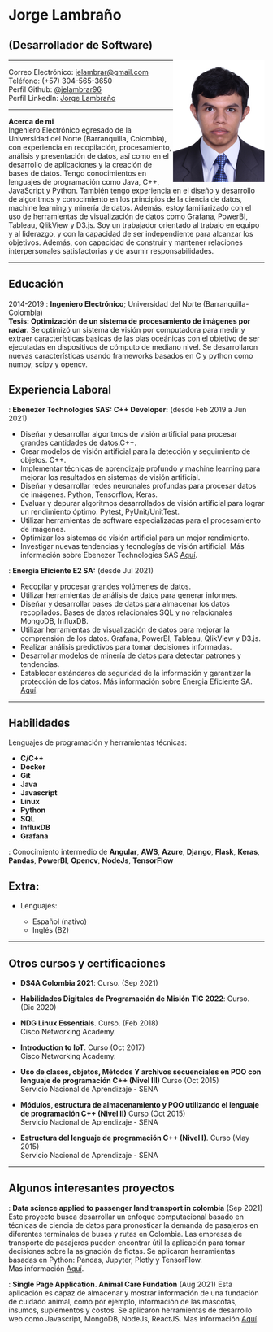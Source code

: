 # Jorge Lambraño
##  (Desarrollador de Software)


<img style="float: right;" src="media/jelambrar.jpg" width="180">

-------------------     ----------------------------
Correo Electrónico:                   <jelambrar@gmail.com>  
Teléfono:                             (+57) 304-565-3650  
Perfil Github:                        [@jelambrar96](https://github.com/jelambrar96)  
Perfil LinkedIn:                      [Jorge Lambraño](https://www.linkedin.com/in/jorge-lambra%C3%B1o-a64662157/)
-------------------     ----------------------------

**Acerca de mi**  
Ingeniero Electrónico egresado de la Universidad del Norte  (Barranquilla, Colombia), con experiencia en recopilación, procesamiento, análisis y presentación de datos, así como en el desarrollo de aplicaciones y la creación de bases de datos. Tengo conocimientos en lenguajes de programación como Java, C++, JavaScript y Python. También tengo experiencia en el diseño y desarrollo de algoritmos y conocimiento en los principios de la ciencia de datos, machine learning y minería de datos. Además, estoy familiarizado con el uso de herramientas de visualización de datos como Grafana, PowerBI, Tableau, QlikView y D3.js. Soy un trabajador orientado al trabajo en equipo y al liderazgo, y con la capacidad de ser independiente para alcanzar los objetivos. Además, con capacidad de construir y mantener relaciones interpersonales satisfactorias y de asumir responsabilidades.

-------------------     ----------------------------

Educación
---------

2014-2019
:   **Ingeniero Electrónico**; Universidad del Norte (Barranquilla-Colombia)  
    **Tesis: Optimización de un sistema de procesamiento de imágenes por radar.**
    Se optimizó un sistema de visión por computadora para medir y extraer características basicas de las olas oceánicas con el objetivo de ser ejecutadas en dispositivos de cómputo de mediano nivel. Se desarrollaron nuevas características usando frameworks basados en C y python como numpy, scipy y opencv.


Experiencia Laboral
----------

:   **Ebenezer Technologies SAS: C++ Developer:** (desde Feb 2019 a Jun 2021)
- Diseñar y desarrollar algoritmos de visión artificial para procesar grandes cantidades de datos.C++.  
- Crear modelos de visión artificial para la detección y seguimiento de objetos. C++. 
- Implementar técnicas de aprendizaje profundo y machine learning para mejorar los resultados en sistemas de visión artificial. 
- Diseñar y desarrollar redes neuronales profundas para procesar datos de imágenes. Python, Tensorflow, Keras. 
- Evaluar y depurar algoritmos desarrollados de visión artificial para lograr un rendimiento óptimo. Pytest, PyUnit/UnitTest. 
- Utilizar herramientas de software especializadas para el procesamiento de imágenes. 
- Optimizar los sistemas de visión artificial para un mejor rendimiento. 
- Investigar nuevas tendencias y tecnologías de visión artificial. 
    Más información sobre Ebenezer Technologies SAS [Aquí](https://ebenezertechs.com/).

: **Energia Eficiente E2 SA:** (desde Jul 2021)
- Recopilar y procesar grandes volúmenes de datos. 
- Utilizar herramientas de análisis de datos para generar informes. 
- Diseñar y desarrollar bases de datos para almacenar los datos recopilados. Bases de datos relacionales SQL y no relacionales MongoDB, InfluxDB. 
- Utilizar herramientas de visualización de datos para mejorar la comprensión de los datos. Grafana, PowerBI, Tableau, QlikView y D3.js.
- Realizar análisis predictivos para tomar decisiones informadas. 
- Desarrollar modelos de minería de datos para detectar patrones y tendencias. 
- Establecer estándares de seguridad de la información y garantizar la protección de los datos.
    Más información sobre Energia Eficiente SA. [Aquí](https://www.e2energiaeficiente.com/).

-------------------     ----------------------------

Habilidades
--------------------

Lenguajes de programación y herramientas técnicas:

- **C/C++**   
- **Docker** 
- **Git** 
- **Java**
- **Javascript**
- **Linux**
- **Python**
- **SQL** 
- **InfluxDB** 
- **Grafana** 

:   Conocimiento intermedio de **Angular**, **AWS**, **Azure**, **Django**, **Flask**, **Keras**, **Pandas**, **PowerBI**, **Opencv**, **NodeJs**, **TensorFlow**

Extra:
----------------------------------------

* Lenguajes:

    * Español (nativo)
    * Inglés (B2)

-------------------     ----------------------------

Otros cursos y certificaciones
----------------------------------------

*   **DS4A Colombia 2021**: Curso. (Sep 2021) 

*   **Habilidades Digitales de Programación de Misión TIC 2022**: Curso. (Dic 2020)

*   **NDG Linux Essentials**. Curso. (Feb 2018)  
    Cisco Networking Academy.

*   **Introduction to IoT**. Curso (Oct 2017)  
    Cisco Networking Academy.

*   **Uso de clases, objetos, Métodos Y archivos secuenciales 
    en POO con lenguaje de programación C++ (Nivel III)** Curso (Oct 2015)    
    Servicio Nacional de Aprendizaje - SENA

*   **Módulos, estructura de almacenamiento y POO utilizando el
    lenguaje de programación C++ (Nivel II)** Curso (Oct 2015)  
    Servicio Nacional de Aprendizaje - SENA

*   **Estructura del lenguaje de programación C++ (Nivel I)**. 
    Curso (May 2015)  
     Servicio Nacional de Aprendizaje - SENA
 
-------------------     ----------------------

Algunos interesantes proyectos
----------------------------------------

: **Data science applied to passenger land transport in colombia** (Sep 2021) 
Este proyecto busca desarrollar un enfoque computacional basado en técnicas de ciencia de datos para pronosticar la demanda de pasajeros en diferentes terminales de buses y rutas en Colombia. Las empresas de transporte de pasajeros pueden encontrar útil la aplicación para tomar decisiones sobre la asignación de flotas. Se aplicaron herramientas basadas en Python: Pandas, Jupyter, Plotly y TensorFlow.  
Mas información [Aquí](https://github.com/andiazo/ds4a_team81).

: **Single Page Application. Animal Care Fundation** (Aug 2021)
Esta aplicación es capaz de almacenar y mostrar información de una fundación de cuidado animal, como por ejemplo, información de las mascotas, insumos, suplementos y costos. Se aplicaron herramientas de desarrollo web como  Javascript, MongoDB, NodeJs, ReactJS. 
Mas información [Aquí](https://github.com/srendonv/animal-care-foundation).
